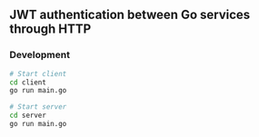 ## JWT authentication between Go services through HTTP

### Development

```bash
# Start client
cd client
go run main.go

# Start server
cd server
go run main.go
```
